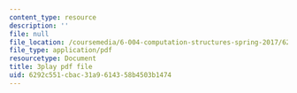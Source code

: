 ```yaml
---
content_type: resource
description: ''
file: null
file_location: /coursemedia/6-004-computation-structures-spring-2017/6292c551cbac31a9614358b4503b1474_q38KAGAKORk.pdf
file_type: application/pdf
resourcetype: Document
title: 3play pdf file
uid: 6292c551-cbac-31a9-6143-58b4503b1474
---
```

